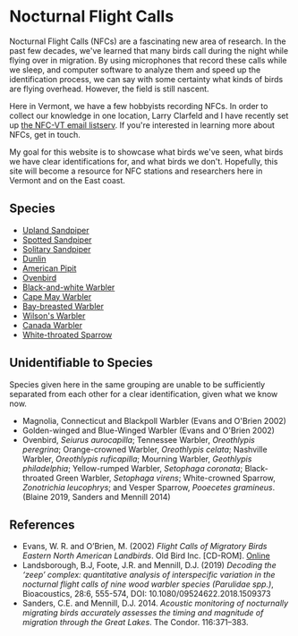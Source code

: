 # Nocturnal Flight Calls

Nocturnal Flight Calls (NFCs) are a fascinating new area of research. In the past few decades, we've learned that many birds call during the night while flying over in migration. By using microphones that record these calls while we sleep, and computer software to analyze them and speed up the identification process, we can say with some certainty what kinds of birds are flying overhead. However, the field is still nascent.

Here in Vermont, we have a few hobbyists recording NFCs. In order to collect our knowledge in one location, Larry Clarfeld and I have recently set up [the NFC-VT email listserv](https://list.uvm.edu/cgi-bin/wa?A0=NFC). If you're interested in learning more about NFCs, get in touch.

My goal for this website is to showcase what birds we've seen, what birds we have clear identifications for, and what birds we don't. Hopefully, this site will become a resource for NFC stations and researchers here in Vermont and on the East coast.

## Species

- [Upland Sandpiper](/nfc-species/upsa)
- [Spotted Sandpiper](/nfc-species/spsa)
- [Solitary Sandpiper](/nfc-species/sosa)
- [Dunlin](/nfc-species/dunlin)
- [American Pipit](/nfc-species/ampi)
- [Ovenbird](/nfc-species/oven)
- [Black-and-white Warbler](/nfc-species/baww)
- [Cape May Warbler](/nfc-species/cmwa)
- [Bay-breasted Warbler](/nfc-species/bbwa)
- [Wilson's Warbler](/nfc-species/wiwa)
- [Canada Warbler](/nfc-species/cawa)
- [White-throated Sparrow](/nfc-species/wtsp)

## Unidentifiable to Species

Species given here in the same grouping are unable to be sufficiently separated from each other for a clear identification, given what we know now.

- Magnolia, Connecticut and Blackpoll Warbler (Evans and O'Brien 2002)
- Golden-winged and Blue-Winged Warbler (Evans and O'Brien 2002)
- Ovenbird, _Seiurus aurocapilla_; Tennessee Warbler, _Oreothlypis peregrina_; Orange-crowned Warbler, _Oreothlypis celata_; Nashville Warbler, _Oreothlypis ruficapilla_; Mourning Warbler, _Geothlypis philadelphia_; Yellow-rumped Warbler, _Setophaga coronata_; Black-throated Green Warbler, _Setophaga virens_; White-crowned Sparrow, _Zonotrichia leucophrys_; and Vesper Sparrow, _Pooecetes gramineus_. (Blaine 2019, Sanders and Mennill 2014)

## References

- Evans, W. R. and O’Brien, M. (2002) _Flight Calls of Migratory Birds Eastern North American Landbirds_. Old Bird Inc. \[CD-ROM\]. [Online](http://oldbird.org)
- Landsborough, B.J, Foote, J.R. and Mennill, D.J. (2019) _Decoding the ‘zeep’ complex: quantitative analysis of interspecific variation in the nocturnal flight calls of nine wood warbler species (Parulidae spp.)_, Bioacoustics, 28:6, 555-574, DOI: 10.1080/09524622.2018.1509373
- Sanders, C.E. and Mennill, D.J. 2014. _Acoustic monitoring of nocturnally migrating birds accurately assesses the timing and magnitude of migration through the Great Lakes_. The Condor. 116:371–383.
